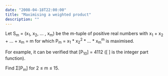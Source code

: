 ```yaml
---
date: "2008-04-18T22:00:00"
title: "Maximising a weighted product"
description: ""
---
```


<p>Let S<sub>m</sub> = (x<sub>1</sub>, x<sub>2</sub>, ... , x<sub>m</sub>) be the m-tuple of positive real numbers with x<sub>1</sub> + x<sub>2</sub> + ... + x<sub>m</sub> = m for which P<sub>m</sub> = x<sub>1</sub> * x<sub>2</sub><sup>2</sup> * ... * x<sub>m</sub><sup>m</sup> is maximised.</p>
<p>For example, it can be verified that [P<sub>10</sub>] = 4112 ([ ] is the integer part function).</p>
<p>Find Σ[P<sub>m</sub>] for 2 ≤ m ≤ 15.</p>

